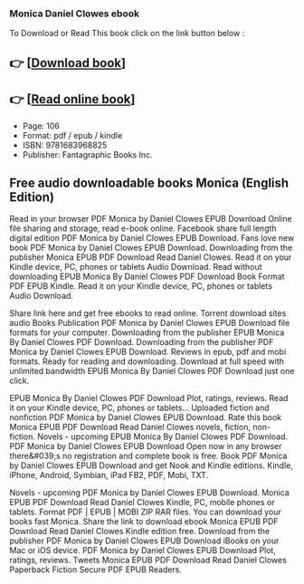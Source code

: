 ### Monica Daniel Clowes ebook

To Download or Read This book click on the link button below :

## 👉  [**[Download book](http://filesbooks.info/download.php?group=book&from=github.com&id=685699&lnk=1064 "Download book")**]

## 👉  [**[Read online book](http://filesbooks.info/download.php?group=book&from=github.com&id=685699&lnk=1064 "Read online book")**]


* Page: 106
* Format: pdf / epub / kindle
* ISBN: 9781683968825
* Publisher: Fantagraphic Books Inc.



## Free audio downloadable books Monica (English Edition)


Read in your browser PDF Monica by Daniel Clowes EPUB Download Online file sharing and storage, read e-book online. Facebook share full length digital edition PDF Monica by Daniel Clowes EPUB Download. Fans love new book PDF Monica by Daniel Clowes EPUB Download. Downloading from the publisher Monica EPUB PDF Download Read Daniel Clowes. Read it on your Kindle device, PC, phones or tablets Audio Download. Read without downloading EPUB Monica By Daniel Clowes PDF Download Book Format PDF EPUB Kindle. Read it on your Kindle device, PC, phones or tablets Audio Download.

Share link here and get free ebooks to read online. Torrent download sites audio Books Publication PDF Monica by Daniel Clowes EPUB Download file formats for your computer. Downloading from the publisher EPUB Monica By Daniel Clowes PDF Download. Downloading from the publisher PDF Monica by Daniel Clowes EPUB Download. Reviews in epub, pdf and mobi formats. Ready for reading and downloading. Download at full speed with unlimited bandwidth EPUB Monica By Daniel Clowes PDF Download just one click.

EPUB Monica By Daniel Clowes PDF Download Plot, ratings, reviews. Read it on your Kindle device, PC, phones or tablets... Uploaded fiction and nonfiction PDF Monica by Daniel Clowes EPUB Download. Rate this book Monica EPUB PDF Download Read Daniel Clowes novels, fiction, non-fiction. Novels - upcoming EPUB Monica By Daniel Clowes PDF Download. PDF Monica by Daniel Clowes EPUB Download Open now in any browser there&amp;#039;s no registration and complete book is free. Book PDF Monica by Daniel Clowes EPUB Download and get Nook and Kindle editions. Kindle, iPhone, Android, Symbian, iPad FB2, PDF, Mobi, TXT.

Novels - upcoming PDF Monica by Daniel Clowes EPUB Download. Monica EPUB PDF Download Read Daniel Clowes Kindle, PC, mobile phones or tablets. Format PDF | EPUB | MOBI ZIP RAR files. You can download your books fast Monica. Share the link to download ebook Monica EPUB PDF Download Read Daniel Clowes Kindle edition free. Download from the publisher PDF Monica by Daniel Clowes EPUB Download iBooks on your Mac or iOS device. PDF Monica by Daniel Clowes EPUB Download Plot, ratings, reviews. Tweets Monica EPUB PDF Download Read Daniel Clowes Paperback Fiction Secure PDF EPUB Readers.





